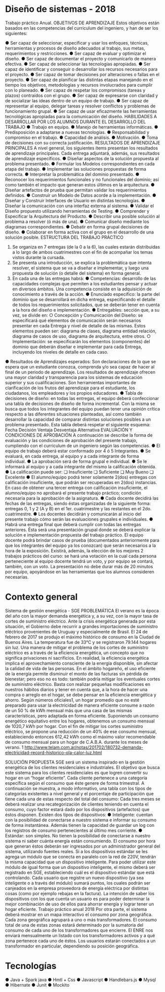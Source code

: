 
# Diseño de sistemas - 2018

Trabajo práctico Anual.
OBJETIVOS DE APRENDIZAJE
Estos objetivos están basados en las competencias del curriculum del ingeniero, y han de ser los siguientes:

● Ser capaz de seleccionar, especificar y usar los enfoques, técnicas, herramientas y procesos de diseño adecuados al trabajo, sus metas, requerimientos y restricciones.
● Ser capaz de evaluar y optimizar el diseño.
● Ser capaz de documentar el proyecto y comunicarlo de manera efectiva.
● Ser capaz de seleccionar las tecnologías apropiadas.
● Ser capaz de identificar y conseguir o desarrollar los recursos necesarios para el proyecto.
● Ser capaz de tomar decisiones por alteraciones o fallas en el proyecto.
● Ser capaz de planificar las distintas etapas manejando en el tiempo los objetivos, metodologías y recursos involucrados para cumplir con lo planeado.
● Ser capaz de respetar los compromisos (tareas y plazos) contraídos con el grupo.
● Ser capaz de expresarse con claridad y de socializar las ideas dentro de un equipo de trabajo.
● Ser capaz de representar al equipo, delegar tareas y resolver conflictos y problemas de funcionamiento grupal.
● Ser capaz de usar eficazmente las herramientas tecnológicas apropiadas para la comunicación del diseño.
HABILIDADES A DESARROLLAR POR LOS ALUMNOS DURANTE EL DESARROLLO DEL TRABAJO
● Trabajo en equipo.
● Manejo de herramientas informáticas.
● Predisposición a adaptarse a nuevas tecnologías.
● Responsabilidad y compromiso en el trabajo.
● Capacidad de análisis.
● Motivación.
● Toma de decisiones con su correcta justificación.
RESULTADOS DE APRENDIZAJE PRINCIPALES
A nivel general, los siguientes ítems presentan los resultados de aprendizaje principales. Cada entrega adjuntará, además, sus resultados de aprendizaje específicos.
● Diseñar aspectos de la solución propuesta al problema presentado.
● Formular los Modelos correspondientes en cada etapa del trabajo.
● Implementar las soluciones propuestas de forma correcta.
● Interpretar la problemática del dominio presentado.
● Reconocer los requerimientos funcionales y no funcionales del dominio; así como también el impacto que generan estos últimos en la arquitectura.
● Diseñar artefactos de prueba que permitan validar los requerimientos definidos.
● Construir un Modelo de Datos acorde a la implementación.
● Diseñar y Construir Interfaces de Usuario en distintas tecnologías.
● Diseñar la comunicación con una interfaz externa al sistema.
● Validar el Diseño propuesto utilizando herramientas de Testing.
● Comprender y Especificar la Arquitectura del Producto.
● Describir una posible solución al problema a resolver (ó más de una).
● Comunicar diseño mediante los diagramas correspondientes.
● Debatir en forma grupal decisiones de diseño.
● Colaborar en forma activa con el grupo en el desarrollo de una solución posible.
ESTRUCTURA DEL TRABAJO PRÁCTICO
1. Se organiza en 7 entregas (de la 0 a la 6), las cuales estarán distribuidas a lo largo de ambos cuatrimestres con el fin de acompañar los temas vistos durante la cursada.
2. Se presenta una introducción, se explica la problemática que intenta resolver, el sistema que se va a diseñar e implementar, y luego una propuesta de solución (o detalle del sistema) en forma general.
3. En cada una de las entregas habrá:
● Competencias: desarrollo de las capacidades complejas que permiten a los estudiantes pensar y actuar en diversos ámbitos. Una competencia consiste en la adquisición de conocimiento a través de la acción.
● Enunciado específico: la parte del dominio que se desarrollará en dicha entrega, especificando el detalle de todos los requerimientos solicitados, que se deberán tener en cuenta a la hora del diseño e implementación.
● Entregables: sección que, a su vez, se divide en:
○ Concepción y Comunicación del Diseño: se especificará qué elementos de comunicación serán necesarios presentar en cada Entrega y nivel de detalle de las mismas. Estos elementos pueden ser: diagrama de clases, diagrama entidad relación, diagrama de casos de uso, diagrama de arquitectura, entre otros.
○ Implementación: se especificarán los elementos (componentes) del dominio que deberán diseñar e implementar para cada Entrega, incluyendo los niveles de detalle en cada caso.

● Resultados de Aprendizajes esperados: Son declaraciones de lo que se espera que un estudiante conozca, comprenda y/o sea capaz de hacer al final de un periodo de aprendizaje. Los resultados de aprendizaje ofrecen una mayor claridad y transparencia para los sistemas de educación superior y sus cualificaciones. Son herramientas importantes de clarificación de los frutos del aprendizaje para el estudiante, los ciudadanos, los empleadores y los propios educadores.
● Tabla de decisiones de diseño: en todas las entregas, el equipo deberá confeccionar una tabla de decisiones de diseño de forma incremental. Con la misma se busca que todos los integrantes del equipo puedan tener una opinión crítica respecto a las diferentes situaciones planteadas, así como también desarrollar la capacidad de comparar distintas soluciones posibles a un problema presentado. Esta tabla deberá respetar el siguiente esquema:
Fecha Decisión Ventaja Desventaja Alternativa
EVALUACIÓN Y CONDICIONES DE APROBACIÓN
A continuación se describe la forma de evaluación y las condiciones de aprobación del presente trabajo, cumpliendo con el currículum de un ingeniero según las competencias.
● El equipo de trabajo deberá estar conformado por 4 ó 5 Integrantes.
● Se evaluará, en cada entrega, al equipo y a cada integrante de forma individual.
● La aprobación será de forma grupal e individual.
● Se le informará al equipo y a cada integrante del mismo la calificación obtenida.
● La calificación puede ser:
❏ Insuficiente
❏ Suficiente
❏ Muy Bueno
❏ Excelente
● El alumno/equipo podrá tener solamente 2(dos) entregas con calificación insuficiente, que podrán ser recuperadas en 2(dos) instancias. En caso de obtener una tercer entrega con calificación insuficiente, el alumno/equipo no aprobará el presente trabajo práctico; condición necesaria para la aprobación de la asignatura.
● Cada docente decidirá las fechas de las entregas, siendo éstas organizadas de la siguiente forma: entregas 0, 1 y 2 (A y B) en el 1er. cuatrimestre y las restantes en el 2do. cuatrimestre.
● Los docentes decidirán y comunicarán al inicio del presente trabajo cómo serán las evaluaciones grupales e individuales.
● Habrá una entrega final que deberá cumplir con todas las entregas anteriores. Ésta será una presentación grupal donde se deberá explicar la solución e implementación propuesta del trabajo práctico. El equipo docente podrá brindar casos de prueba (documentados anteriormente para que los integrantes del equipo ya los conozcan) que serán necesarios a la hora de la exposición. Existirá, además, la elección de los mejores 2 trabajos prácticos del curso: se hará una votación en la cual cada persona perteneciente al equipo docente tendrá un voto, y por equipo se contará, también, con un voto. La presentación no debe durar más de 20 minutos por equipo, apoyándose en las herramientas que los alumnos consideren necesarias.


# Contexto general

Sistema de gestión energética - SGE
PROBLEMÁTICA
El verano es la época del año con la mayor demanda energética y, a su vez, con la mayor tasa de cortes de suministro eléctrico. Ante la crisis energética generada por esta situación, el Gobierno debe recurrir a grandes importaciones de suministro eléctrico provenientes de Uruguay y especialmente de Brasil.
El 24 de febrero de 2017 se produjo el máximo histórico de consumo en la Ciudad de Buenos Aires. La temperatura fue de 33°C y se registraron 79.144 hogares sin luz. Una manera de mitigar el problema de los cortes de suministro eléctrico es a través de la eficiencia energética, un concepto que no significa privaciones ni sacrificios. En realidad, la eficiencia energética implica el aprovechamiento consciente de la energía disponible, sin afectar la calidad de vida de las personas.
En el ámbito hogareño, el uso eficiente de la energía permite disminuir el monto de las facturas sin pérdida de bienestar; pero eso no es todo: también podría mitigar los eventuales cortes de suministro eléctrico. Basta con realizar pequeñas modificaciones en nuestros hábitos diarios y tener en cuenta que, a la hora de hacer una compra o arreglo en el hogar, se debe pensar en la eficiencia energética y ahorro. Según números oficiales1, un hogar promedio que no esté preparado para usar la electricidad de manera eficiente consume a razón de un 50 % de kWh mensual más que una casa de las mismas características, pero adaptada en forma eficiente. Suponiendo un consumo energético equitativo entre los hogares, obtenemos un consumo mensual de 1020,7 kWh por hogar.
Con el fin de mitigar los cortes suministro eléctrico, se propone una reducción de un 40% de ese consumo mensual, estableciendo entonces 612,42 kWh como el máximo valor recomendable de consumo mensual para un hogar de C.A.B.A. durante los meses de verano.
1 http://www.telam.com.ar/notas/201702/180732-demanda-electricidad-record-historico-ola-calor-luz.html


SOLUCIÓN PROPUESTA
SGE será un sistema inspirado en la gestión energética de los clientes residenciales e industriales. El objetivo que busca este sistema para los clientes residenciales es que logren convertir su hogar en un “hogar eficiente”.
Cada cliente pertenece a una categoría específica según el consumo que éste genere de forma trimestral. A continuación se muestra, a modo informativo, una tabla con los tipos de categorías existentes a nivel general y el porcentaje de participación que tiene cada una de estas respecto del total del consumo:
Cada tres meses se deberá realizar una recategorización de clientes teniendo en cuenta el consumo, cuyo factor estará dado por los dispositivos (artefactos) que éstos disponen.
Existen dos tipos de dispositivos:
● Inteligente: cuentan con la posibilidad de conectarse a nuestro sistema e informar su consumo de forma instantánea. Además tienen la capacidad de guardar un log con los registros de consumo pertenecientes al último mes corriente.
● Estándar: son simples. No tienen la posibilidad de conectarse a nuestro sistema ni saber cuánta energía están consumiendo. El consumo por hora que generan éstos deberán ser ingresados por un administrador general del sistema, utilizando fuentes reales.
Si a los dispositivos estándar se les agrega un módulo que se conecta en paralelo con la red de 220V, tendrán la misma capacidad que un dispositivo inteligente. Para poder utilizar este módulo de igual forma que un dispositivo inteligente, el mismo deberá ser registrado en SGE, estableciendo cuál es el dispositivo estándar que está controlando.
Cada usuario que registre un nuevo dispositivo (ya sea inteligente o a través del módulo) sumará puntos, los cuales podrán ser canjeados en la empresa proveedora de energía eléctrica por distintas cosas (como por ejemplo rebajas en la factura).
La intención de saber los dispositivos con los que cuenta un usuario es para poder determinar la mejor combinación de uso de ellos para ahorrar energía y lograr tener un hogar eficiente.
Trabajo práctico anual 2018
Por otra parte, el sistema deberá mostrar en un mapa interactivo el consumo por zona geográfica. Cada zona geográfica agrupará a uno o más transformadores. El consumo total de una de estas zonas estará determinado por la sumatoria del consumo de cada uno de los transformadores que encierre. El ENRE nos enviará mensualmente un listado con los transformadores activos y a qué zona pertenece cada uno de éstos.
Los usuarios estarán conectados a un transformador en particular, dependiendo su posición geográfica.

# Tecnologías

● Java + Spark java
● Hmtl + Css 
● Javascript
● Handlebars.js
● Mysql
● Hibernate
● Junit
● Mockito



